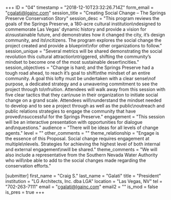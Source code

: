 +++
ID = "04"
timestamp = "2018-12-10T23:32:26.714Z"
form_email = "cgalati@lgainc.com"
session_title = "Creating Social Change – The Springs Preserve Conservation Story"
session_desc = "This program reviews the goals of the Springs Preserve, a 180-acre cultural institution\ndesigned to commemorate Las Vegas' dynamic history and provide a vision for a\nsustainable future, and demonstrates how it changed the city, it’s design community, and its\ncitizens. The program explores the social change the project created and provide a blueprint\nfor other organizations to follow."
session_unique = "Several metrics will be shared demonstrating the social revolution this cultural attraction\ntriggered, shifting the community’s mindset to become one of the most sustainable desert\ncities."
session_objectives = "Change is hard; and the Springs Preserve had a tough road ahead, to reach it’s goal to shift\nthe mindset of an entire community. A goal this lofty must be undertaken with a clear sense\nof purpose, a dedicated strategy and a unwavering commitment to see the project through to\nfruition. Attendees will walk away from this session with five clear tactics that they can\nuse in their organization to initiate social change on a grand scale. Attendees will\nunderstand the mindset needed to develop and to see a project through as well as the public\noutreach and public relations strategies to engage the community that have proved\nsuccessful for the Springs Preserve."
engagement = "This session will be an interactive presentation with opportunities for dialogue and\nquestions."
audience = "There will be ideas for all levels of change agents."
level = ""
other_comments = ""
theme_relationship = "Engage is the essence of this Proposal. Social change requires engagement at multiple\nlevels. Strategies for achieving the highest level of both internal and external engagement\nwill be shared."
theme_comments = "We will also include a representative from the Southern Nevada Water Authority who will\nbe able to add to the social changes made regarding the conservation efforts."

[submitter]
first_name = "Craig S."
last_name = "Galati"
title = "President"
institution = "LG Architects, Inc. dba LGA"
location = "Las Vegas, NV"
tel = "702-263-7111"
email = "cgalati@lgainc.com"
email2 = ""
is_mod = false
is_pres = true
+++
